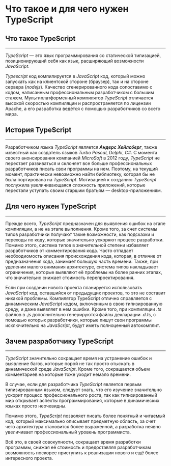 # Что такое и для чего нужен TypeScript
## Что такое TypeScript
________________

*TypeScript* — это язык программирования со статической типизацией, позиционирующий себя как язык, расширяющий возможности *JavaScript*.  
  
*Typescript* код компилируется в *JavaScript* код, который можно запускать как на клиентской стороне (браузер), так и на стороне сервера (*nodejs*). Качество сгенерированного кода сопоставимо с кодом, написанным профессиональным разработчиком с большим стажем. Мультиплатформенный компилятор *TypeScript* отличается высокой скоростью компиляции и распространяется по лицензии Apache, а его разработка ведётся с помощью разработчиков со всего мира.

## История TypeScript
________________

Разработчиком языка *TypeScript* является ***Андерс Хейлсберг***, также известный как создатель языков *Turbo Pascal*, *Delphi*, *C#*. С момента своего анонсирования компанией *MicroSoft* в 2012 году, *TypeScript* не перестает развиваться и склоняет все больше профессиональных разработчиков писать свои программы на нем. Поэтому, на текущий момент, практически невозможно найти библиотеку, которая бы не была портирована на *TypeScript*. Мотивацией к созданию *TypeScript* послужила увеличивающаяся сложность приложений, которые перестали уступать своим старшим братьям — desktop-приложениям.


## Для чего нужен TypeScript
________________

Прежде всего, *TypeScript* предназначен для выявления ошибок на этапе компиляции, а не на этапе выполнения. Кроме того, за счет системы типов разработчики получают такие возможности, как подсказки и переходы по коду, которые значительно ускоряют процесс разработки. Помимо этого, система типов в значительной степени избавляет разработчиков от комментирования кода. Часто отпадает необходиомость описания происхождения кода, которая, в отличие от предназначения кода, занимает большую часть времени. Также, при уделении малого внимания архитектуре, система типов накладывает ограничения, которые выявляют её проблемы на более ранних этапах, что значительно снижает стоимость перепроектирования.

Если при создании нового проекта планируется использовать *JavaScript* код, оставшийся от предыдущих проектов, то это не составит никакой проблемы. Компилятор TypeScript отлично справляется с динамическим *JavaScript* кодом, включенным в свою типизированную среду, и даже выявляет в нем ошибки. Кроме того, при компиляции *.ts* файлов в *.js* дополнительно генерируются файлы декларации *.d.ts*, с помощью которых разработчики, которые пишут свои программы исключительно на *JavaScript*, будут иметь полноценный автокомплит.

## Зачем разработчику TypeScript
________________

*TypeScript* значительно сокращает время на устранение ошибок и выявление багов, которые порой не так просто отыскать в динамической среде *JavaScript*. Кроме того, сокращается объем комментариев на которые тоже уходит немало времени.

В случае, если для разработчика *TypeScript* является первым типизированным языком, следует знать, что его изучение значительно ускорит процесс профессионального роста, так как типизированный мир открывает аспекты программирования, которые в динамических языках просто неочевидны.

Помимо этого, *TypeScript* позволяет писать более понятный и читаемый код, который максимально описывает предметную область, за счет чего архитектура становится более выраженной, а разработка неявно увеличивает профессиональный уровень программиста.

Всё это, в своей совокупности, сокращает время разработки программы, снижая её стоимость и предоставляя разработчикам возможность поскорее приступить к реализации нового и ещё более интересного проекта.
